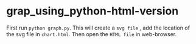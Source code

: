 # grap_using_python-html-version
First run ```python graph.py```.
This will create a ```svg file``` , add the location of the svg file in ```chart.html```.
Then open the ```HTML file``` in web-browser.
